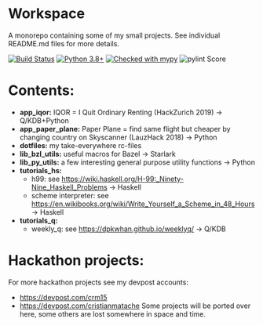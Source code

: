 # Workspace
A monorepo containing some of my small projects. See individual README.md files for more details.

[![Build Status](https://dev.azure.com/cristianmatache/workspace/_apis/build/status/cristianmatache.workspace?branchName=master)](https://dev.azure.com/crm15/workspace/_build/latest?definitionId=1&branchName=master)
[![Python 3.8+](https://img.shields.io/badge/python-3.7+-blue.svg)](https://www.python.org/downloads/)
[![Checked with mypy](http://www.mypy-lang.org/static/mypy_badge.svg)](http://mypy-lang.org/)
![pylint Score](https://mperlet.github.io/pybadge/badges/10.svg)

# Contents:
- **app_iqor:** IQOR = I Quit Ordinary Renting (HackZurich 2019) →  Q/KDB+Python
- **app_paper_plane:** Paper Plane = find same flight but cheaper by changing country on Skyscanner (LauzHack 2018) → Python
- **dotfiles:** my take-everywhere rc-files
- **lib_bzl_utils:** useful macros for Bazel →  Starlark
- **lib_py_utils:** a few interesting general purpose utility functions → Python
- **tutorials_hs:**
  - h99: see https://wiki.haskell.org/H-99:_Ninety-Nine_Haskell_Problems → Haskell
  - scheme interpreter: see https://en.wikibooks.org/wiki/Write_Yourself_a_Scheme_in_48_Hours → Haskell
- **tutorials_q:**
  - weekly_q: see https://dpkwhan.github.io/weeklyq/ → Q/KDB

# Hackathon projects:
For more hackathon projects see my devpost accounts:
- https://devpost.com/crm15
- https://devpost.com/cristianmatache
Some projects will be ported over here, some others are lost somewhere in space and time.
